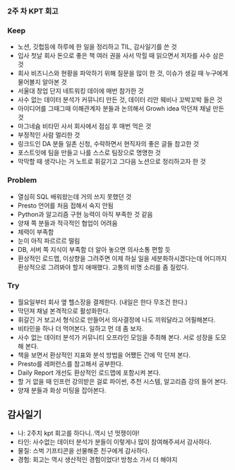 ### **2주 차 KPT 회고** 

### **Keep**

-   노션, 깃헙등에 하루에 한 일을 정리하고 TIL, 감사일기를 쓴 것 
-   입사 첫날 회사 돈으로 좋은 책 여러 권을 사서 막힐 때 읽으면서 저자를 사수 삼은 것
-   회사 비즈니스와 현황을 파악하기 위해 질문을 많이 한 것, 이슈가 생길 때 누구에게 물어볼지 알아본 것
-   서울대 창업 단지 네트워킹 데이에 매번 참가한 것 
-   사수 없는 데이터 분석가 커뮤니티 만든 것, 데이터 리안 웨비나 꼬박꼬박 들은 것
-   아이디어를 그때그때 이해관계자 분들과 논의해서 Growh idea 막던져 채널 만든 것  
-   마그네슘 비타민 사서 회사에서 점심 후 매번 먹은 것 
-   부정적인 사람 멀리한 것 
-   링크드인 DA 분들 일촌 신청, 수락하면서 현직자의 좋은 글들 참고한 것 
-   포스트잇에 팀을 만들고 나를 스스로 팀장으로 명명한 것 
-   막막할 때 생각나는 거 노트로 휘갈기고 그다음 노션으로 정리하고자 한 것 

### **Problem**

-   열심히 SQL 배워왔는데 거의 쓰지 못했던 것 
-   Presto 언어를 처음 접해서 숙지 안됨  
-   Python과 알고리즘 구현 능력이 아직 부족한 것 같음
-   양재 쪽 분들과 적극적인 협업이 어려움
-   체력이 부족함
-   눈이 아직 파르르르 떨림
-   DB, 서버 쪽 지식이 부족함 더 알아 놓으면 의사소통 편할 듯  
-   환상적인 로드맵, 이상향을 그려주면 이제 하실 일을 세분화하시겠다는데 어디까지 환상적으로 그려봐야 할지 애매했다. 고통의 비명 소리를 좀 질렀다.

### **Try** 

-   월요일부터 회사 옆 헬스장을 결제한다. (내일은 한다 무조건 한다.)
-   막던져 채널 본격적으로 활성화한다.
-   휘갈긴 거 보고서 형식으로 만들어서 의사결정에 나도 끼워달라고 어필해본다.
-   비타민을 하나 더 먹어본다. 일하고 먼 데 좀 보자.
-   사수 없는 데이터 분석가 커뮤니티 오프라인 모임을 주최해 본다. 서로 성장을 도모해 본다. 
-   책을 보면서 환상적인 지표와 분석 방법을 어쨌든 간에 막 던져 본다.
-   Presto를 레퍼런스를 참고해서 공부한다.
-   Daily Report 개선도 환상적인 로드맵에 포함시켜 본다. 
-   할 거 없을 때 인프런 강의받은 걸로 파이썬, 추천 시스템, 알고리즘 강의 들어 본다.
-   양재 분들과 화상 미팅을 잡아본다.

## 감사일기
- 나: 2주치 kpt 회고를 하다니..역시 넌 멋쟁이야!
- 타인: 사수없는 데이터 분석가 분들이 이렇게나 많이 참여해주셔서 감사하다.
- 물질: 스벅 기프티콘을 선물해준 친구에게 감사하다.
- 경험: 회고는 역시 생산적인 경험이었다! 방청소 가서 더 해야지
